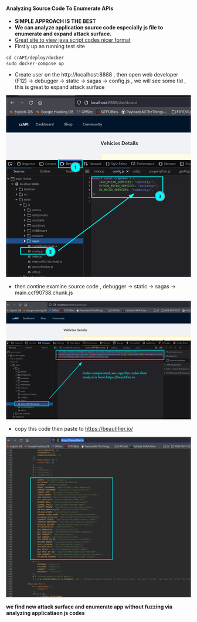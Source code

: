 #### Analyzing Source Code To Enumerate APIs

- **SIMPLE APPROACH IS THE BEST**
- **We can analyze application source code especially js file to enumerate and expand attack surface.**
- [Great site to view java script codes nicer format](https://beautifier.io/)
- Firstly up an running test site

```
cd crAPI/deploy/docker
sudo docker-compose up
```

- Create user on the http://localhost:8888 , then open web developer (F12) -> debugger -> static -> sagas -> config.js , we will see some tld , this is great to expand attack surface

![Image](/img/sourcejs.png)

- then contine examine source code , debugger -> static -> sagas -> main.ccf90738.chunk.js

![Image](/img/sourcebeau.png)

- copy this code then paste to https://beautifier.io/

![Image](/img/beautyjs.png)

**we find new attack surface and enumerate app without fuzzing via analyzing applicatiaon js codes**
